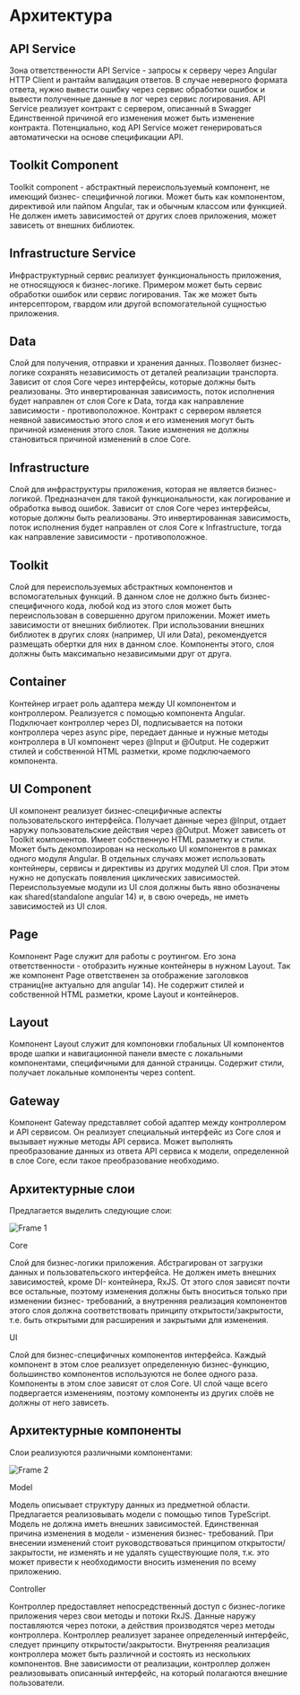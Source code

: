 # Архитектура

## API Service

Зона ответственности API Service - запросы к серверу через Angular HTTP Client и
рантайм валидация ответов. В случае неверного формата ответа, нужно вывести ошибку
через сервис обработки ошибок и вывести полученные данные в лог через сервис
логирования. API Service реализует контракт с сервером, описанный в Swagger
Единственной причиной его изменения может быть изменение контракта.
Потенциально, код API Service может генерироваться автоматически на основе
спецификации АРI.

## Toolkit Component

Toolkit component - абстрактный переиспользуемый компонент, не имеющий бизнес-
специфичной логики. Может быть как компонентом, директивой или пайпом Angular, так
и обычным классом или функцией. Не должен иметь зависимостей от других слоев
приложения, может зависеть от внешних библиотек.

## Infrastructure Service

Инфраструктурный сервис реализует функциональность приложения, не относящуюся к
бизнес-логике. Примером может быть сервис обработки ошибок или сервис логирования.
Так же может быть интерсептором, гвардом или другой вспомогательной сущностью
приложения.

## Data

Слой для получения, отправки и хранения данных. Позволяет бизнес-логике сохранять
независимость от деталей реализации транспорта. Зависит от слоя Соге через
интерфейсы, которые должны быть реализованы. Это инвертированная зависимость,
поток исполнения будет направлен от слоя Соге к Data, тогда как направление
зависимости - противоположное. Контракт с сервером является неявной зависимостью
этого слоя и его изменения могут быть причиной изменения этого слоя. Такие изменения
не должны становиться причиной изменений в слое Соге.

## Infrastructure

Слой для инфраструктуры приложения, которая не является бизнес-логикой.
Предназначен для такой функциональности, как логирование и обработка вывод
ошибок. Зависит от слоя Соге через интерфейсы, которые должны быть реализованы.
Это инвертированная зависимость, поток исполнения будет направлен от слоя Соге к
Infrastructure, тогда как направление зависимости - противоположное.

## Toolkit

Слой для переиспользуемых абстрактных компонентов и вспомогательных функций. В
данном слое не должно быть бизнес-специфичного кода, любой код из этого слоя может
быть переиспользован в совершенно другом приложении. Может иметь зависимости от
внешних библиотек. При использовании внешних библиотек в других слоях (например, UI
или Data), рекомендуется размещать обертки для них в данном слое. Компоненты этого,
слоя должны быть максимально независимыми друг от друга.

## Container

Контейнер играет роль адаптера между UI компонентом и контроллером. Реализуется с
помощью компонента Angular. Подключает контроллер через DI, подписывается на потоки
контроллера через async pipe, передает данные и нужные методы контроллера в UI
компонент через @Input и @Output. Не содержит стилей и собственной HTML разметки,
кроме подключаемого компонента.

## UI Component

UI компонент реализует бизнес-специфичные аспекты пользовательского интерфейса.
Получает данные через @Input, отдает наружу пользовательские действия через  @Output.
Может зависеть от Toolkit компонентов. Имеет собственную HTML разметку и стили.
Может быть декомпозирован на несколько UI компонентов в рамках одного модуля
Angular. В отдельных случаях может использовать контейнеры, сервисы и директивы из
других модулей UI слоя. При этом нужно не допускать появления циклических
зависимостей. Переиспользуемые модули из UI слоя должны быть явно обозначены как
shared(standalone angular 14) и, в свою очередь, не иметь зависимостей из UI слоя.

## Page

Компонент Page служит для работы с роутингом. Его зона ответственности - отобразить
нужные контейнеры в нужном Layout. Так же компонент Page ответственен за
отображение заголовков страниц(не актуально для angular 14). Не содержит стилей и собственной HTML разметки,
кроме Layout и контейнеров.

## Layout

Компонент Layout служит для компоновки глобальных UI компонентов вроде шапки и
навигационной панели вместе с локальными компонентами, специфичными для данной
страницы. Содержит стили, получает локальные компоненты через content.

## Gateway

Компонент Gateway представляет собой адаптер между контроллером и АРI сервисом.
Он реализует специальный интерфейс из Соге слоя и вызывает нужные методы АРI
сервиса. Может выполнять преобразование данных из ответа АРI сервиса к модели,
определенной в слое Соге, если такое преобразование необходимо.

## Архитектурные слои

Предлагается выделить следующие слои:

![Frame 1](https://user-images.githubusercontent.com/48022793/175523966-049a9564-0f7a-4163-abe8-5c607e538672.jpg)


Соге

Слой для бизнес-логики приложения. Абстрагирован от загрузки данных и
пользовательского интерфейса. Не должен иметь внешних зависимостей, кроме DI-
контейнера, RxJS. От этого слоя зависят почти все
остальные, поэтому изменения должны быть вноситься только при изменении бизнес-
требований, а внутренняя реализация компонентов этого слоя должна соответствовать
принципу открытости/закрытости, т.е. быть открытыми для расширения и закрытыми
для изменения.

UI

Слой для бизнес-специфичных компонентов интерфейса. Каждый компонент в этом слое
реализует определенную бизнес-функцию, большинство компонентов используются не
более одного раза. Компоненты в этом слое зависят от слоя Соге. UI слой чаще всего
подвергается изменениям, поэтому компоненты из других слоёв не должны от него
зависеть.

## Архитектурные компоненты

Слои реализуются различными компонентами:

![Frame 2](https://user-images.githubusercontent.com/48022793/175523992-e596b970-05bd-4413-937e-0b4786a9410f.jpg)


Model

Модель описывает структуру данных из предметной области. Предлагается
реализовывать модели с помощью типов TypeScript. Модель не должна иметь внешних
зависимостей. Единственная причина изменения в модели - изменения бизнес-
требований. При внесении изменений стоит руководствоваться принципом открытости/
закрытости, не изменять и не удалять существующие поля, т.к. это может привести к
необходимости вносить изменения по всему приложению.

Controller

Контроллер предоставляет непосредственный доступ с бизнес-логике приложения через
свои методы и потоки RxJS. Данные наружу поставляются через потоки, а действия
производятся через методы контроллера. Контроллер реализует заранее определенный
интерфейс, следует принципу открытости/закрытости. Внутренняя реализация
контроллера может быть различной и состоять из нескольких компонентов. Вне
зависимости от реализации, контроллер должен реализовывать описанный интерфейс,
на который полагаются внешние пользователи.
